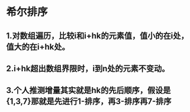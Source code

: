 # 希尔排序
## 1.对数组遍历，比较i和i+hk的元素值，值小的在i处，值大的在i+hk处。
## 2.i+hk超出数组界限时，i到n处的元素不变动。
## 3.个人推测增量其实就是hk的先后顺序，假设是{1,3,7}那就是先进行1-排序，再3-排序再7-排序
